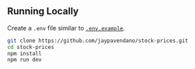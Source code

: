 ## Running Locally

Create a `.env` file similar to [`.env.example`](https://github.com/jaypavendano/stock-prices/blob/master/.env.example).

```bash
git clone https://github.com/jaypavendano/stock-prices.git
cd stock-prices
npm install
npm run dev
```
